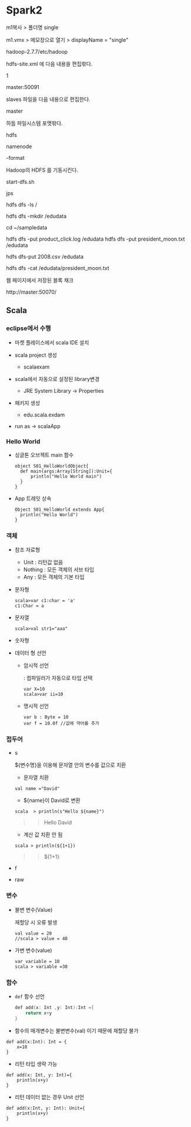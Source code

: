 # Spark2



m1복사 > 폴더명 single

m1.vmx > 메모장으로 열기 > displayName = "single"



hadoop-2.7.7/etc/hadoop

hdfs-site.xml 에 다음 내용을 편집핚다.

<value>1</value>

<value>master:50091</value>



slaves 파일을 다음 내용으로 편집한다.

master



 하둡 파일시스템 포맷핚다.

hdfs 

namenode 

-format



Hadoop의 HDFS 를 기동시킨다.

start-dfs.sh 

jps

hdfs dfs -ls /

hdfs dfs -mkdir /edudata

 cd ~/sampledata

hdfs dfs -put product_click.log /edudata
hdfs dfs -put president_moon.txt /edudata

hdfs dfs-put 2008.csv /edudata

hdfs dfs -cat /edudata/president_moon.txt



웹 페이지에서 저장된 블록 채크

http://master:50070/



## Scala

### eclipse에서 수행

- 마켓 플레이스에서 scala IDE 설치

- scala project 생성 
  - scalaexam

- scala에서 자동으로 설정된 library변경
  - JRE System Library -> Properties

- 패키지 생성 
  - edu.scala.exdam

- run as -> scalaApp



### Hello World

- 싱글톤 오브젝트 main 함수

  ```
  object S01_HelloWorldObject{
  	def main(args:Array[String]):Unit={
  		println("Hello World main")
  	}
  }
  ```

- App 트레잇 상속

  ```
  Object S01_HelloWorld extends App{
  	println("Hello World")
  }
  ```

  

### 객체

- 참조 자료형

  - Unit : 리턴값 없음
  - Nothing : 모든 객체의 서브 타입
  - Any : 모든 객체의 기본 타입

- 문자형

  ```ㄴ
  scala>var c1:char = 'a'
  c1:Char = a
  ```

- 문자열

  ```
  scala>val str1="aaa"
  ```

- 숫자형

- 데이터 형 선언

  - 암시적 선언

    : 컴파일러가 자동으로 타입 선택

    ```SA
    var X=10
    scala>var ii=10
    ```

  - 명시적 선언

    ```ㅇㅇ
    var b : Byte = 10
    var f = 10.0f //값에 약어를 추가
    ```



### 접두어 

- s

  ${변수명}을 이용해 문자열 안의 변수를 값으로 치환

  - 문자열 치환

  ```ㅇ
  val name ="David"
  ```

  - ${name}이 David로 변환

  ```
  scala  > println(s"Hello ${name}")
  ```

  > > Hello David

  - 계산 값 치환 안 됨

  ```
  scala > println(${1+1})
  ```

  > > ${1+1}

- f
- raw



### 변수

- 불변 변수(Value)

  재할당 시 오류 발생

  ```
  val value = 20
  //scala > value = 40
  ```

- 가변 변수(value)

  ```
  var variable = 10
  scala > variable =30
  ```



### 함수

- `def` 함수 선언

  ```d
  def add(x: Int ,y: Int):Int ={
      return x+y
  }
  ```

- 함수의 매개변수는 불변변수(val) 이기 때문에 재할당 불가

```
def add(x:Int): Int = {
	x=10
}
```

- 리턴 타입 생략 가능

```
def add(x: Int, y: Int)={
	println(x+y)
}
```

- 리턴 데이터 없는 경우 Unit 선언

```ㅇㅇ
def add(x:Int, y: Int): Unit={
	println(x+y)
}
```
